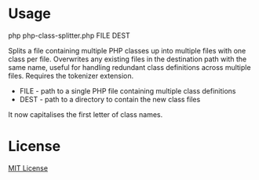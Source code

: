 # Usage

php php-class-splitter.php FILE DEST 

Splits a file containing multiple PHP classes up into multiple files with 
one class per file. Overwrites any existing files in the destination path 
with the same name, useful for handling redundant class definitions 
across multiple files. Requires the tokenizer extension.

* FILE - path to a single PHP file containing multiple class definitions 
* DEST - path to a directory to contain the new class files

It now capitalises the first letter of class names.

# License

[MIT License](http://opensource.org/licenses/MIT)
